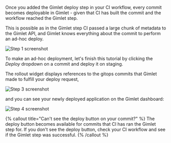 
Once you added the Gimlet deploy step in your CI workflow, every commit becomes deployable in Gimlet - given that CI has built the commit and the workflow reached the Gimlet step.

This is possible as in the Gimlet step CI passed a large chunk of metadata to the Gimlet API, and Gimlet knows everything about the commit to perform an ad-hoc deploy.

![Step 1 screenshot](https://images.tango.us/public/edited_image_a6e4652d-8775-4353-87e5-5ff4bc1b276b.png?crop=focalpoint&fit=crop&fp-x=0.5000&fp-y=0.5000&fp-z=1.0000&w=1200&mark-w=0.2&mark-pad=0&mark64=aHR0cHM6Ly9pbWFnZXMudGFuZ28udXMvc3RhdGljL21hZGUtd2l0aC10YW5nby13YXRlcm1hcmsucG5n&ar=2405%3A255)

To make an ad-hoc deployment, let's finish this tutorial by clicking the *Deploy* dropdown on a commit and deploy it on staging.

The rollout widget displays references to the gitops commits that Gimlet made to fulfill your deploy request, 

![Step 3 screenshot](https://images.tango.us/public/screenshot_037a06c8-0ea1-45ee-8137-312a920d59c7.png?crop=focalpoint&fit=crop&fp-x=0.8464&fp-y=0.1156&fp-z=2.0741&w=1200&mark-w=0.2&mark-pad=0&mark64=aHR0cHM6Ly9pbWFnZXMudGFuZ28udXMvc3RhdGljL21hZGUtd2l0aC10YW5nby13YXRlcm1hcmsucG5n&ar=3840%3A1960)

and you can see your newly deployed application on the Gimlet dashboard:

![Step 4 screenshot](https://images.tango.us/public/edited_image_6448f571-142f-4d34-942a-8030b74d4aab.png?crop=focalpoint&fit=crop&fp-x=0.5000&fp-y=0.5000&fp-z=1.0000&w=1200&mark-w=0.2&mark-pad=0&mark64=aHR0cHM6Ly9pbWFnZXMudGFuZ28udXMvc3RhdGljL21hZGUtd2l0aC10YW5nby13YXRlcm1hcmsucG5n&ar=2508%3A737)

{% callout title="Can't see the deploy button on your commit?" %}
The deploy button becomes available for commits that CI has ran the Gimlet step for. If you don't see the deploy button, check your CI workflow and see if the Gimlet step was successful.
{% /callout %}
